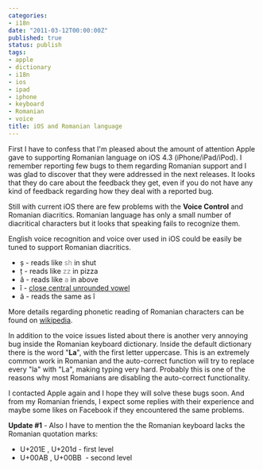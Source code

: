```yaml
---
categories:
- i18n
date: "2011-03-12T00:00:00Z"
published: true
status: publish
tags:
- apple
- dictionary
- i18n
- ios
- ipad
- iphone
- keyboard
- Romanian
- voice
title: iOS and Romanian language
---
```

First I have to confess that I'm pleased about the amount of attention Apple gave to supporting Romanian language on iOS 4.3 (iPhone/iPad/iPod). <!--more-->I remember reporting few bugs to them regarding Romanian support and I was glad to discover that they were addressed in the next releases. It looks that they do care about the feedback they get, even if you do not have any kind of feedback regarding how they deal with a reported bug.

Still with current iOS there are few problems with the **Voice Control** and Romanian diacritics. Romanian language has only a small number of diacritical characters but it looks that speaking fails to recognize them.

English voice recognition and voice over used in iOS could be easily be tuned to support Romanian diacritics.

*   ș - reads like <span style="color: #888888;">sh</span> in shut
*   ț - reads like <span style="color: #888888;">zz</span> in pizza
*   ă - reads like <span style="color: #888888;">a</span> in above
*   î - [close central unrounded vowel](http://en.wikipedia.org/wiki/Close_central_unrounded_vowel)
*   â - reads the same as î

More details regarding phonetic reading of Romanian characters can be found on [wikipedia](http://en.wikipedia.org/wiki/Romanian_alphabet).

In addition to the voice issues listed about there is another very annoying bug inside the Romanian keyboard dictionary. Inside the default dictionary there is the word "**La**", with the first letter uppercase. This is an extremely common work in Romanian and the auto-correct function will try to replace every "la" with "La", making typing very hard. Probably this is one of the reasons why most Romanians are disabling the auto-correct functionality.

I contacted Apple again and I hope they will solve these bugs soon. And from my Romanian friends, I expect some replies with their experience and maybe some likes on Facebook if they encountered the same problems.

**Update #1** - Also I have to mention the the Romanian keyboard lacks the Romanian quotation marks:

*   U+201E , U+201d - first level
*   U+00AB , U+00BB  - second level

